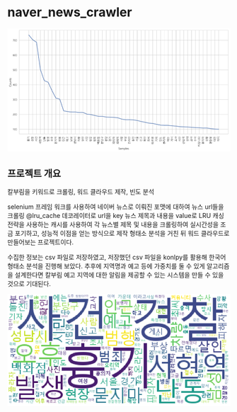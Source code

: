 # naver_news_crawler
![graph](./imgs/graph.png)

## 프로젝트 개요
칼부림을 키워드로 크롤링, 워드 클라우드 제작, 빈도 분석

selenium 프레임 워크를 사용하여 네이버 뉴스로 이뤄진 포맷에 대하여 뉴스 url들을 크롤링
@lru_cache 데코레이터로 url을 key 뉴스 제목과 내용을 value로 
LRU 캐싱 전략을 사용하는 캐시를 사용하여 각 뉴스별 제목 및 내용을 크롤링하여
실시간성을 조금 포기하고, 성능적 이점을 얻는 방식으로 제작
형태소 분석을 거친 뒤 워드 클라우드로 만들어보는 프로젝트이다.

수집한 정보는 csv 파일로 저장하였고, 저장했던 csv 파일을 konlpy를 활용해 한국어 형태소 분석을 진행해 보았다.
추후에 지역명과 예고 등에 가중치를 둘 수 있게 알고리즘을 설계한다면 
칼부림 예고 지역에 대한 알림을 제공할 수 있는 시스템을 만들 수 있을 것으로 기대된다.

![wordcloud](./imgs/wordcloud.png)
